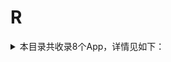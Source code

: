 # R
<details>
<summary>
本目录共收录8个App，详情见如下：
</summary>

- [reddit](https://github.com/zirawell/R-Store/tree/main/Rule/QuanX/Adblock/App/R/reddit)
- [rouman5](https://github.com/zirawell/R-Store/tree/main/Rule/QuanX/Adblock/App/R/rouman5)
- [人人视频](https://github.com/zirawell/R-Store/tree/main/Rule/QuanX/Adblock/App/R/%E4%BA%BA%E4%BA%BA%E8%A7%86%E9%A2%91)
- [人民日报](https://github.com/zirawell/R-Store/tree/main/Rule/QuanX/Adblock/App/R/%E4%BA%BA%E6%B0%91%E6%97%A5%E6%8A%A5)
- [日产智联](https://github.com/zirawell/R-Store/tree/main/Rule/QuanX/Adblock/App/R/%E6%97%A5%E4%BA%A7%E6%99%BA%E8%81%94)
- [日日煮](https://github.com/zirawell/R-Store/tree/main/Rule/QuanX/Adblock/App/R/%E6%97%A5%E6%97%A5%E7%85%AE)
- [日淘任意门](https://github.com/zirawell/R-Store/tree/main/Rule/QuanX/Adblock/App/R/%E6%97%A5%E6%B7%98%E4%BB%BB%E6%84%8F%E9%97%A8)
- [瑞幸咖啡](https://github.com/zirawell/R-Store/tree/main/Rule/QuanX/Adblock/App/R/%E7%91%9E%E5%B9%B8%E5%92%96%E5%95%A1)

</details>